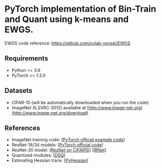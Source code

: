 # PyTorch implementation of Bin-Train and Quant using k-means and EWGS. 



EWGS code reference: https://github.com/cvlab-yonsei/EWGS

## Requirements
* Python >= 3.6
* PyTorch >= 1.3.0

## Datasets
* CIFAR-10 (will be automatically downloaded when you run the code)
* ImageNet (ILSVRC-2012) available at [http://www.image-net.org](http://www.image-net.org/download)


## References
* ImageNet training code: [[PyTorch official example code](https://github.com/pytorch/examples/blob/master/imagenet/main.py)]
* ResNet-18/34 models: [[PyTorch official code](https://github.com/pytorch/vision/blob/master/torchvision/models/resnet.py)]
* ResNet-20 model: [[ResNet on CIFAR10](https://github.com/akamaster/pytorch_resnet_cifar10/blob/master/resnet.py)] [[IRNet](https://github.com/XHPlus/IR-Net/blob/master/resnet-20-cifar10/1w1a/resnet.py)]
* Quantized modules: [[DSQ](https://github.com/ricky40403/DSQ/blob/master/DSQConv.py#L18)]
* Estimating Hessian trace: [[PyHessian](https://github.com/amirgholami/PyHessian/blob/master/pyhessian/hessian.py#L160)]

